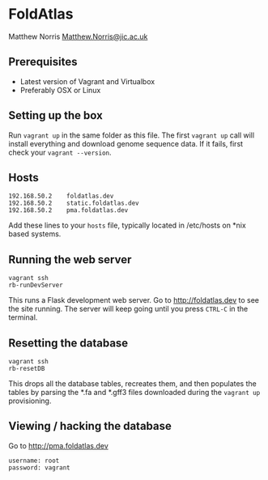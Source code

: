 # FoldAtlas
Matthew Norris <Matthew.Norris@jic.ac.uk>

## Prerequisites

- Latest version of Vagrant and Virtualbox
- Preferably OSX or Linux 

## Setting up the box

Run `vagrant up` in the same folder as this file. The first `vagrant up` call will install everything and download genome sequence data. If it fails, first check your `vagrant --version`.

## Hosts

	192.168.50.2	foldatlas.dev
	192.168.50.2    static.foldatlas.dev
	192.168.50.2    pma.foldatlas.dev

Add these lines to your `hosts` file, typically located in /etc/hosts on *nix based systems.

## Running the web server

    vagrant ssh
    rb-runDevServer

This runs a Flask development web server. Go to http://foldatlas.dev to see the site running. The server will keep going until you press `CTRL-C` in the terminal.

## Resetting the database

    vagrant ssh
    rb-resetDB

This drops all the database tables, recreates them, and then populates the tables by parsing the *.fa and *.gff3 files downloaded during the `vagrant up` provisioning. 

## Viewing / hacking the database

Go to http://pma.foldatlas.dev

    username: root
    password: vagrant


